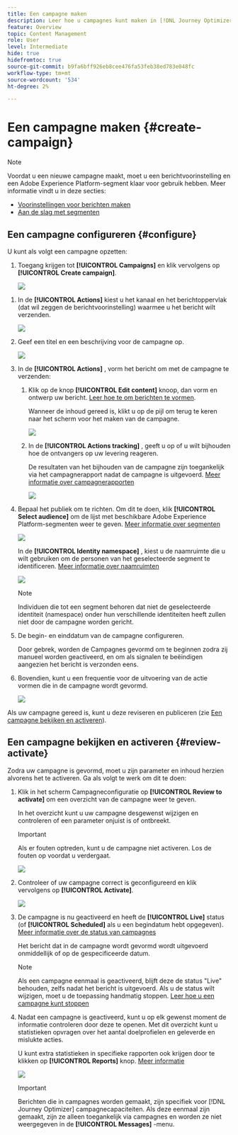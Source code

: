 ```yaml
---
title: Een campagne maken
description: Leer hoe u campagnes kunt maken in [!DNL Journey Optimizer]
feature: Overview
topic: Content Management
role: User
level: Intermediate
hide: true
hidefromtoc: true
source-git-commit: b9fa6bff926eb8cee476fa53feb38ed783e048fc
workflow-type: tm+mt
source-wordcount: '534'
ht-degree: 2%

---
```



# Een campagne maken {#create-campaign}

>[!NOTE]
>
>Voordat u een nieuwe campagne maakt, moet u een berichtvoorinstelling en een Adobe Experience Platform-segment klaar voor gebruik hebben. Meer informatie vindt u in deze secties:
>
>* [Voorinstellingen voor berichten maken](../configuration/message-presets.md)
>* [Aan de slag met segmenten](../segment/about-segments.md)


## Een campagne configureren {#configure}

U kunt als volgt een campagne opzetten:

1. Toegang krijgen tot **[!UICONTROL Campaigns]** en klik vervolgens op **[!UICONTROL Create campaign]**.

   ![](assets/create-campaign.png)

<!--1. In the **[!UICONTROL Properties]** section, specify when you want to execute the campaign:

    * **[!UICONTROL Scheduled]**: execute the campaign immediately or on a specified date,
    * **[!UICONTROL API-triggered]**: execute the campaign using an API call. In this case, profiles to be targeted and triggers for actions need to be set via the API call.-->

1. In de **[!UICONTROL Actions]** kiest u het kanaal en het berichtoppervlak (dat wil zeggen de berichtvoorinstelling) waarmee u het bericht wilt verzenden.

   ![](assets/create-campaign-action.png)

1. Geef een titel en een beschrijving voor de campagne op.

   <!--To test the content of your message, toggle the **[!UICONTROL Content experiment]** option on. This allows you to test multiple variables of a delivery on populations samples, in order to define which treatment has the biggest impact on the targeted population.[Learn more about content experiment](../campaigns/content-experiment.md).-->

   ![](assets/create-campaign-properties.png)

1. In de **[!UICONTROL Actions]** , vorm het bericht om met de campagne te verzenden:

   1. Klik op de knop **[!UICONTROL Edit content]** knoop, dan vorm en ontwerp uw bericht. [Leer hoe te om berichten te vormen](../messages/get-started-content.md).

      Wanneer de inhoud gereed is, klikt u op de pijl om terug te keren naar het scherm voor het maken van de campagne.

      ![](assets/create-campaign-design.png)

   1. In de **[!UICONTROL Actions tracking]** , geeft u op of u wilt bijhouden hoe de ontvangers op uw levering reageren.

      De resultaten van het bijhouden van de campagne zijn toegankelijk via het campagnerapport nadat de campagne is uitgevoerd. [Meer informatie over campagnerapporten](campaign-global-report.md)

      ![](assets/create-campaign-action-properties.png)

1. Bepaal het publiek om te richten. Om dit te doen, klik **[!UICONTROL Select audience]** om de lijst met beschikbare Adobe Experience Platform-segmenten weer te geven. [Meer informatie over segmenten](../segment/about-segments.md)

   ![](assets/create-campaign-audience.png)

   <!--By default, the targeted audience for in-app messages includes all the users of the selected mobile application.-->

   In de **[!UICONTROL Identity namespace]** , kiest u de naamruimte die u wilt gebruiken om de personen van het geselecteerde segment te identificeren. [Meer informatie over naamruimten](../event/about-creating.md#select-the-namespace)

   ![](assets/create-campaign-namespace.png)

   >[!NOTE]
   >
   >Individuen die tot een segment behoren dat niet de geselecteerde identiteit (namespace) onder hun verschillende identiteiten heeft zullen niet door de campagne worden gericht. <!--info vue dans section journeys, read segment-->

   <!--If you are creating a campaign to send an in-app message, you can choose how and when the message will be shown to the audience using existing mobile app triggers.-->
   <!-- where are triggers configured?-->

1. De begin- en einddatum van de campagne configureren.

   Door gebrek, worden de Campagnes gevormd om te beginnen zodra zij manueel worden geactiveerd, en om als signalen te beëindigen aangezien het bericht is verzonden eens.

1. Bovendien, kunt u een frequentie voor de uitvoering van de actie vormen die in de campagne wordt gevormd.

   ![](assets/create-campaign-schedule.png)

Als uw campagne gereed is, kunt u deze reviseren en publiceren (zie [Een campagne bekijken en activeren](#review-activate)).

## Een campagne bekijken en activeren {#review-activate}

Zodra uw campagne is gevormd, moet u zijn parameter en inhoud herzien alvorens het te activeren. Ga als volgt te werk om dit te doen:

1. Klik in het scherm Campagneconfiguratie op **[!UICONTROL Review to activate]** om een overzicht van de campagne weer te geven.

   In het overzicht kunt u uw campagne desgewenst wijzigen en controleren of een parameter onjuist is of ontbreekt.

   >[!IMPORTANT]
   >
   >Als er fouten optreden, kunt u de campagne niet activeren. Los de fouten op voordat u verdergaat.

   ![](assets/create-campaign-alerts.png)

1. Controleer of uw campagne correct is geconfigureerd en klik vervolgens op **[!UICONTROL Activate]**.

   ![](assets/create-campaign-review.png)

1. De campagne is nu geactiveerd en heeft de **[!UICONTROL Live]** status (of **[!UICONTROL Scheduled]**  als u een begindatum hebt opgegeven). [Meer informatie over de status van campagnes](get-started-with-campaigns.md#statuses)

   Het bericht dat in de campagne wordt gevormd wordt uitgevoerd onmiddellijk of op de gespecificeerde datum.

   >[!NOTE]
   >
   >Als een campagne eenmaal is geactiveerd, blijft deze de status &quot;Live&quot; behouden, zelfs nadat het bericht is uitgevoerd. Als u de status wilt wijzigen, moet u de toepassing handmatig stoppen. [Leer hoe u een campagne kunt stoppen](modify-stop-campaign.md)

1. Nadat een campagne is geactiveerd, kunt u op elk gewenst moment de informatie controleren door deze te openen. Met dit overzicht kunt u statistieken opvragen over het aantal doelprofielen en geleverde en mislukte acties.

   U kunt extra statistieken in specifieke rapporten ook krijgen door te klikken op **[!UICONTROL Reports]** knop. [Meer informatie](campaign-global-report.md)

   ![](assets/create-campaign-summary.png)

   >[!IMPORTANT]
   >
   >Berichten die in campagnes worden gemaakt, zijn specifiek voor [!DNL Journey Optimizer] campagnecapaciteiten. Als deze eenmaal zijn gemaakt, zijn ze alleen toegankelijk via campagnes en worden ze niet weergegeven in de **[!UICONTROL Messages]** -menu.